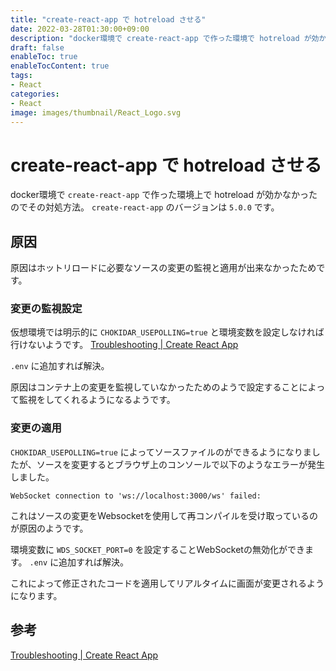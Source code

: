 ```yaml
---
title: "create-react-app で hotreload させる"
date: 2022-03-28T01:30:00+09:00
description: "docker環境で create-react-app で作った環境で hotreload が効かなかったのでその対処方法"
draft: false
enableToc: true
enableTocContent: true
tags: 
- React
categories: 
- React
image: images/thumbnail/React_Logo.svg
---
```


# create-react-app で hotreload させる
docker環境で `create-react-app` で作った環境上で hotreload が効かなかったのでその対処方法。
`create-react-app` のバージョンは `5.0.0` です。

## 原因
原因はホットリロードに必要なソースの変更の監視と適用が出来なかったためです。

### 変更の監視設定
仮想環境では明示的に `CHOKIDAR_USEPOLLING=true` と環境変数を設定しなければ行けないようです。
<a href="https://create-react-app.dev/docs/troubleshooting/#npm-start-doesnt-detect-changes" target="_blank" rel="nofollow noopener">Troubleshooting | Create React App</a>

`.env` に追加すれば解決。

原因はコンテナ上の変更を監視していなかったためのようで設定することによって監視をしてくれるようになるようです。

### 変更の適用
`CHOKIDAR_USEPOLLING=true` によってソースファイルのができるようになりましたが、ソースを変更するとブラウザ上のコンソールで以下のようなエラーが発生しました。

```
WebSocket connection to 'ws://localhost:3000/ws' failed:
```

これはソースの変更をWebsocketを使用して再コンパイルを受け取っているのが原因のようです。

環境変数に `WDS_SOCKET_PORT=0` を設定することWebSocketの無効化ができます。
`.env` に追加すれば解決。

これによって修正されたコードを適用してリアルタイムに画面が変更されるようになります。

## 参考
<a href="https://create-react-app.dev/docs/troubleshooting/#npm-start-doesnt-detect-changes" target="_blank" rel="nofollow noopener">Troubleshooting | Create React App</a>
